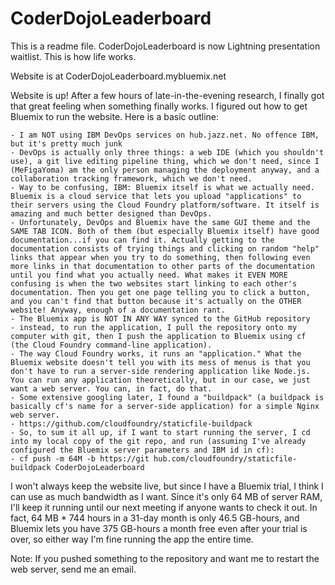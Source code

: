 # CoderDojoLeaderboard
This is a readme file. CoderDojoLeaderboard is now Lightning presentation waitlist. This is how life works.

Website is at CoderDojoLeaderboard.mybluemix.net

Website is up! After a few hours of late-in-the-evening research, I finally got that great feeling when something finally works. I figured out how to get Bluemix to run the website. Here is a basic outline:

	- I am NOT using IBM DevOps services on hub.jazz.net. No offence IBM, but it's pretty much junk
	- DevOps is actually only three things: a web IDE (which you shouldn't use), a git live editing pipeline thing, which we don't need, since I (MeFigaYoma) am the only person managing the deployment anyway, and a collaboration tracking framework, which we don't need.
	- Way to be confusing, IBM: Bluemix itself is what we actually need. Bluemix is a cloud service that lets you upload "applications" to their servers using the Cloud Foundry platform/software. It itself is amazing and much better designed than DevOps.
	- Unfortunately, DevOps and Bluemix have the same GUI theme and the SAME TAB ICON. Both of them (but especially Bluemix itself) have good documentation...if you can find it. Actually getting to the documentation consists of trying things and clicking on random "help" links that appear when you try to do something, then following even more links in that documentation to other parts of the documentation until you find what you actually need. What makes it EVEN MORE confusing is when the two websites start linking to each other's documentation. Then you get one page telling you to click a button, and you can't find that button because it's actually on the OTHER website! Anyway, enough of a documentation rant.
	- The Bluemix app is NOT IN ANY WAY synced to the GitHub repository
	- instead, to run the application, I pull the repository onto my computer with git, then I push the application to Bluemix using cf (the Cloud Foundry command-line application).
	- The way Cloud Foundry works, it runs an "application." What the Bluemix website doesn't tell you with its mess of menus is that you don't have to run a server-side rendering application like Node.js. You can run any application theoretically, but in our case, we just want a web server. You can, in fact, do that.
	- Some extensive googling later, I found a "buildpack" (a buildpack is basically cf's name for a server-side application) for a simple Nginx web server.
	- https://github.com/cloudfoundry/staticfile-buildpack
	- So, to sum it all up, if I want to start running the server, I cd into my local copy of the git repo, and run (assuming I've already configured the Bluemix server parameters and IBM id in cf):
	- cf push -m 64M -b https://git	hub.com/cloudfoundry/staticfile-buildpack CoderDojoLeaderboard

I won't always keep the website live, but since I have a Bluemix trial, I think I can use as much bandwidth as I want. Since it's only 64 MB of server RAM, I'll keep it running until our next meeting if anyone wants to check it out. In fact, 64 MB * 744 hours in a 31-day month is only 46.5 GB-hours, and Bluemix lets you have 375 GB-hours a month free even after your trial is over, so either way I'm fine running the app the entire time.


Note: If you pushed something to the repository and want me to restart the web server, send me an email.
